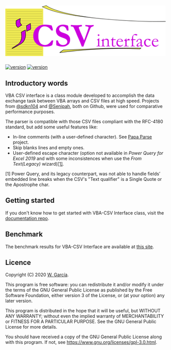 # ![VBA-CSV interface](/docs/assets/img/CSVinterface.png)
[![version](https://img.shields.io/static/v1?label=version&message=latest&color=brightgreen&style=plastic)](https://github.com/ws-garcia/VBA-CSV-interface/releases/latest/)
[![version](https://img.shields.io/static/v1?label=licence&message=GPL&color=informational&style=plastic)](https://www.gnu.org/licenses/gpl-3.0.html)

## Introductory words

VBA CSV interface is a class module developed to accomplish the data exchange task between VBA arrays and CSV files at high speed. Projects from [@sdkn104](https://github.com/sdkn104/VBA-CSV) and [@Senipah](https://github.com/Senipah/VBA-Better-Array), both on Github, were used for comparative performance purposes.

The parser is compatible with those CSV files compliant with the RFC-4180 standard, but add some useful features like: 
* In-line comments (with a user-defined character). See [Papa Parse](https://www.papaparse.com/) project.
* Skip blanks lines and empty ones.
* User-defined escape character (option not available in _Power Query for Excel 2019_ and with some inconsistences when use the _From Text(Legacy)_ wizard)[[1]](#1).

<a id="1">[1]</a> 
Power Query, and its legacy counterpart, was not able to handle fields’ embedded line breaks when the CSV's "Text qualifier" is a Single Quote or the Apostrophe char.

## Getting started

If you don't know how to get started with VBA-CSV Interface class, visit the [documentation repo](https://ws-garcia.github.io/VBA-CSV-interface/).

## Benchmark

The benchmark results for VBA-CSV Interface are available at [this site](https://ws-garcia.github.io/VBA-CSV-interface/home/getting_started.html#benchmark).

## Licence

Copyright (C) 2020  [W. García](https://github.com/ws-garcia/).

This program is free software: you can redistribute it and/or modify it under the terms of the GNU General Public License as published by the Free Software Foundation, either version 3 of the License, or (at your option) any later version.

This program is distributed in the hope that it will be useful, but WITHOUT ANY WARRANTY; without even the implied warranty of MERCHANTABILITY or FITNESS FOR A PARTICULAR PURPOSE.  See the GNU General Public License for more details.

You should have received a copy of the GNU General Public License along with this program.  If not, see <https://www.gnu.org/licenses/gpl-3.0.html>.

